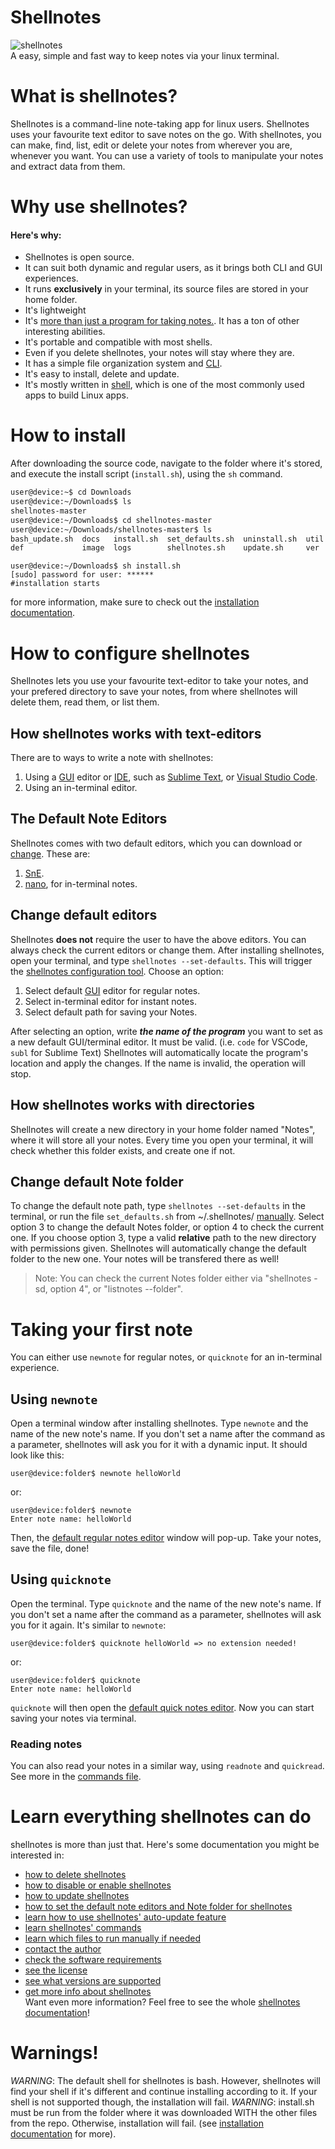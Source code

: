 # Shellnotes
![shellnotes](https://raw.githubusercontent.com/dmarakom6/shellnotes/master/image/shellnotes.jpg)  
A easy, simple and fast way to keep notes via your linux terminal.

# What is shellnotes?
Shellnotes is a command-line note-taking app for linux users. Shellnotes uses your favourite text editor to save notes on the go. With shellnotes, you can make, find, list, edit or delete your notes from wherever you are, whenever you want. You can use a variety of tools to manipulate your notes and extract data from them.

# Why use shellnotes?
#### Here's why:
* Shellnotes is open source. 
* It can suit both dynamic and regular users, as it brings both CLI and GUI experiences.
* It runs __exclusively__ in your terminal, its source files are stored in your home folder.  
* It's lightweight  
* It's [more than just a program for taking notes.](#learn-everything-shellnotes-can-do). It has a ton of other interesting abilities.
* It's portable and compatible with most shells.
* Even if you delete shellnotes, your notes will stay where they are.
* It has a simple file organization system and [CLI](https://en.wikipedia.org/wiki/Command-line_interface).
* It's easy to install, delete and update.
* It's mostly written in [shell](https://en.wikipedia.org/wiki/Shell_script), which is one of the most commonly used apps to build Linux apps.

# How to install
After downloading the source code, navigate to the folder where it's stored, and execute the install script (`install.sh`), using the `sh` command.
```sh
user@device:~$ cd Downloads
user@device:~/Downloads$ ls
shellnotes-master
user@device:~/Downloads$ cd shellnotes-master
user@device:~/Downloads/shellnotes-master$ ls
bash_update.sh  docs   install.sh  set_defaults.sh  uninstall.sh  util
def             image  logs        shellnotes.sh    update.sh     ver
```
```
user@device:~/Downloads$ sh install.sh
[sudo] password for user: ******
#installation starts
```
for more information, make sure to check out the [installation documentation](https://github.com/dmarakom6/shellnotes/blob/master/docs/installing.txt).


# How to configure shellnotes
Shellnotes lets you use your favourite text-editor to take your notes, and your prefered directory to save your notes, from where shellnotes will delete them, read them, or list them.
## How shellnotes works with text-editors
There are to ways to write a note with shellnotes:
1. Using a [GUI](https://en.wikipedia.org/wiki/Graphical_user_interface) editor or [IDE](https://en.wikipedia.org/wiki/Integrated_development_environment), such as [Sublime Text](https://www.sublimetext.com/), or [Visual Studio Code](https://code.visualstudio.com/).  
2. Using an in-terminal editor. 
## The Default Note Editors
Shellnotes comes with two default editors, which you can download or [change](#change-default-editors). These are:
1. [SnE](https://github.com/dmarakom6/shellnotes/blob/master/docs/sne.md).
2. [nano](https://www.nano-editor.org/), for in-terminal notes.
 

## Change default editors  
Shellnotes __does not__ require the user to have the above editors. You can always check the current editors or change them.
After installing shellnotes, open your terminal, and type `shellnotes --set-defaults`. This will trigger the [shellnotes configuration tool](https://github.com/dmarakom6/shellnotes/blob/master/set_defaults.sh). Choose an option:
1. Select default [GUI](https://en.wikipedia.org/wiki/Graphical_user_interface) editor for regular notes.
2. Select in-terminal editor for instant notes.
3. Select default path for saving your Notes.

After selecting an option, write ___the name of the program___ you want to set as a new default GUI/terminal editor. It must be valid. (i.e. `code` for VSCode, `subl` for Sublime Text) Shellnotes will automatically locate the program's location and apply the changes. If the name is invalid, the operation will stop.

## How shellnotes works with directories
Shellnotes will create a new directory in your home folder named "Notes", where it will store all your notes. Every time you open your terminal, it will check whether this folder exists, and create one if not.

## Change default Note folder
To change the default note path, type `shellnotes --set-defaults` in the terminal, or run the file `set_defaults.sh` from ~/.shellnotes/ [manually](https://github.com/dmarakom6/shellnotes/blob/master/docs/run.txt).
Select option 3 to change the default Notes folder, or option 4 to check the current one.
If you choose option 3, type a valid __relative__ path to the new directory with permissions given. Shellnotes will automatically change the default folder to the new one. Your notes will be transfered there as well!
> Note: You can check the current Notes folder either via "shellnotes -sd, option 4", or "listnotes --folder".  
# Taking your first note
You can either use `newnote` for regular notes, or `quicknote` for an in-terminal experience.
## Using `newnote`
Open a terminal window after installing shellnotes. Type `newnote` and the name of the new note's name. If you don't set a name after the command as a parameter, shellnotes will ask you for it with a dynamic input.
It should look like this:
```
user@device:folder$ newnote helloWorld
```
or:
```
user@device:folder$ newnote
Enter note name: helloWorld
```
Then, the [default regular notes editor](#the-default-note-editors) window will pop-up. Take your notes, save the file, done!
## Using `quicknote`
Open the terminal. Type `quicknote` and the name of the new note's name. If you don't set a name after the command as a parameter, shellnotes will ask you for it again.
It's similar to `newnote`:
```
user@device:folder$ quicknote helloWorld => no extension needed!
```
or:
```
user@device:folder$ quicknote
Enter note name: helloWorld
```
`quicknote` will then open the [default quick notes editor](#the-default-note-editors). Now you can start saving your notes via terminal.
### Reading notes
You can also read your notes in a similar way, using `readnote` and `quickread`. See more in the [commands file](https://github.com/dmarakom6/shellnotes/blob/master/docs/commands.txt).
# Learn everything shellnotes can do
shellnotes is more than just that. Here's some documentation you might be interested in:  
* [how to delete shellnotes](https://github.com/dmarakom6/shellnotes/blob/master/docs/uninstalling.txt)  
* [how to disable or enable shellnotes](https://github.com/dmarakom6/shellnotes/blob/master/docs/disabling.txt)  
* [how to update shellnotes](https://github.com/dmarakom6/shellnotes/blob/master/docs/updating.txt)  
* [how to set the default note editors and Note folder for shellnotes](https://github.com/dmarakom6/shellnotes/blob/master/docs/setdefaults.txt)  
* [learn how to use shellnotes' auto-update feature](https://github.com/dmarakom6/shellnotes/blob/master/docs/auto-update.txt)  
* [learn shellnotes' commands](https://github.com/dmarakom6/shellnotes/blob/master/docs/commands.txt)  
* [learn which files to run manually if needed](https://github.com/dmarakom6/shellnotes/blob/master/docs/run.txt)  
* [contact the author](https://github.com/dmarakom6/shellnotes/blob/master/docs/auths/author.txt)  
* [check the software requirements](https://github.com/dmarakom6/shellnotes/blob/master/docs/system/requirements.txt)  
* [see the license](https://github.com/dmarakom6/shellnotes/blob/master/docs/github/RIGHTS.txt)  
* [see what versions are supported](https://github.com/dmarakom6/shellnotes/blob/master/docs/github/SECURITY.md)  
* [get more info about shellnotes](https://github.com/dmarakom6/shellnotes/blob/master/docs/help)  
Want even more information? Feel free to see the whole [shellnotes documentation](https://github.com/dmarakom6/shellnotes/blob/master/docs/)!  
# Warnings!
*WARNING*: The default shell for shellnotes is bash. However, shellnotes will find your shell if it's different and continue installing according to it. If your shell is not supported though, the installation will fail.
*WARNING*: install.sh must be run from the folder where it was downloaded WITH the other files from the repo. Otherwise, installation will fail. (see [installation documentation](https://github.com/dmarakom6/shellnotes/blob/master/docs/installing.txt) for more).
